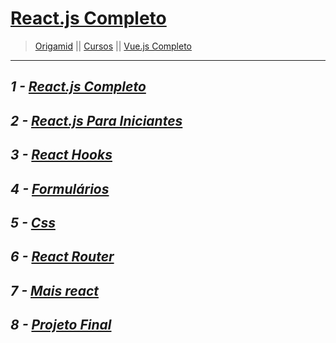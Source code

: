 # [React.js Completo](https://github.com/niinoolopes/Curso-Origamid-Javascript-React.js-Completo)

> [Origamid](https://www.origamid.com) || [Cursos](https://www.origamid.com/curso) || [Vue.js Completo](https://www.origamid.com/curso/react-completo/)

<hr>

## _1 - [React.js Completo](#)_

## _2 - [React.js Para Iniciantes](#)_

## _3 - [React Hooks](#)_

## _4 - [Formulários](#)_

## _5 - [Css](#)_

## _6 - [React Router](#)_

## _7 - [Mais react](#)_

## _8 - [Projeto Final](#)_
